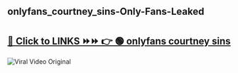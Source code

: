 
 ## onlyfans_courtney_sins-Only-Fans-Leaked

# <h2><a href="https://clipsfans.com/onlyfans_courtney_sins&ref=git">🔗 Click to LINKS ⏩⏩ 👉 🟢 onlyfans courtney sins </a></h2>

<a href="https://clipsfans.com/onlyfans_courtney_sins&ref=git" rel="nofollow" data-target="animated-image.originalLink"><img src="https://i.ibb.co.com/xMMVF88/686577567.gif" alt="Viral Video Original" style="max-width: 100%; display: inline-block;" data-target="animated-image.originalImage"></a>
